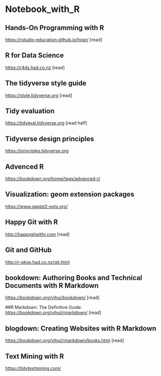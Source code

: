 # Notebook_with_R

## Hands-On Programming with R
https://rstudio-education.github.io/hopr/ [read]

## R for Data Science
https://r4ds.had.co.nz [read]

## The tidyverse style guide
https://style.tidyverse.org [read]

## Tidy evaluation
https://tidyeval.tidyverse.org [read half]

## Tidyverse design principles
https://principles.tidyverse.org

## Advenced R
https://bookdown.org/home/tags/advanced-r/

## Visualization: geom extension packages
https://www.ggplot2-exts.org/

## Happy Git with R
http://happygitwithr.com [read]

## Git and GitHub
http://r-pkgs.had.co.nz/git.html
 
## bookdown: Authoring Books and Technical Documents with R Markdown
https://bookdown.org/yihui/bookdown/ [read]

##R Markdown: The Definitive Guide
https://bookdown.org/yihui/rmarkdown/ [read]

## blogdown: Creating Websites with R Markdown
https://bookdown.org/yihui/rmarkdown/books.html [read]

## Text Mining with R
https://tidytextmining.com/


